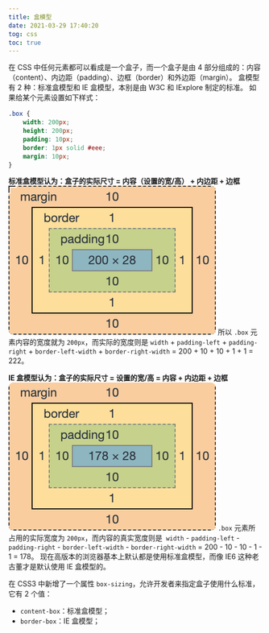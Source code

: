 ```yaml
---
title: 盒模型
date: 2021-03-29 17:40:20
tog: css
toc: true
---
```


在 CSS 中任何元素都可以看成是一个盒子，而一个盒子是由 4 部分组成的：内容（content）、内边距（padding）、边框（border）和外边距（margin）。
盒模型有 2 种：标准盒模型和 IE 盒模型，本别是由 W3C 和 IExplore 制定的标准。
如果给某个元素设置如下样式：
```css
.box {
    width: 200px;
    height: 200px;
    padding: 10px;
    border: 1px solid #eee;
    margin: 10px;
}
```
**标准盒模型认为：盒子的实际尺寸 = 内容（设置的宽/高） + 内边距 + 边框**
![5](/assets/cssImg/allBasic/5.png "标准盒模型(box-sizing: content-box)")
所以 `.box` 元素内容的宽度就为 `200px`，而实际的宽度则是 `width` + `padding-left` + `padding-right` + `border-left-width` + `border-right-width` = 200 + 10 + 10 + 1 + 1 = 222。

**IE 盒模型认为：盒子的实际尺寸 = 设置的宽/高 = 内容 + 内边距 + 边框**
![6](/assets/cssImg/allBasic/6.png "IE盒模型(box-sizing: border-box)")
`.box` 元素所占用的实际宽度为 `200px`，而内容的真实宽度则是` width` - `padding-left` -` padding-right` - `border-left-width` - `border-right-width` = 200 - 10 - 10 - 1 - 1 = 178。
现在高版本的浏览器基本上默认都是使用标准盒模型，而像 IE6 这种老古董才是默认使用 IE 盒模型的。

在  CSS3 中新增了一个属性 `box-sizing`，允许开发者来指定盒子使用什么标准，它有 2 个值：
* `content-box`：标准盒模型；
* `border-box`：IE 盒模型；
